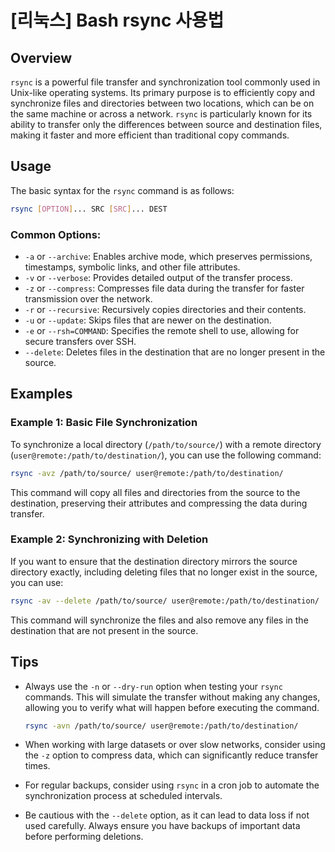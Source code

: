 # [리눅스] Bash rsync 사용법

## Overview
`rsync` is a powerful file transfer and synchronization tool commonly used in Unix-like operating systems. Its primary purpose is to efficiently copy and synchronize files and directories between two locations, which can be on the same machine or across a network. `rsync` is particularly known for its ability to transfer only the differences between source and destination files, making it faster and more efficient than traditional copy commands.

## Usage
The basic syntax for the `rsync` command is as follows:

```bash
rsync [OPTION]... SRC [SRC]... DEST
```

### Common Options:
- `-a` or `--archive`: Enables archive mode, which preserves permissions, timestamps, symbolic links, and other file attributes.
- `-v` or `--verbose`: Provides detailed output of the transfer process.
- `-z` or `--compress`: Compresses file data during the transfer for faster transmission over the network.
- `-r` or `--recursive`: Recursively copies directories and their contents.
- `-u` or `--update`: Skips files that are newer on the destination.
- `-e` or `--rsh=COMMAND`: Specifies the remote shell to use, allowing for secure transfers over SSH.
- `--delete`: Deletes files in the destination that are no longer present in the source.

## Examples
### Example 1: Basic File Synchronization
To synchronize a local directory (`/path/to/source/`) with a remote directory (`user@remote:/path/to/destination/`), you can use the following command:

```bash
rsync -avz /path/to/source/ user@remote:/path/to/destination/
```
This command will copy all files and directories from the source to the destination, preserving their attributes and compressing the data during transfer.

### Example 2: Synchronizing with Deletion
If you want to ensure that the destination directory mirrors the source directory exactly, including deleting files that no longer exist in the source, you can use:

```bash
rsync -av --delete /path/to/source/ user@remote:/path/to/destination/
```
This command will synchronize the files and also remove any files in the destination that are not present in the source.

## Tips
- Always use the `-n` or `--dry-run` option when testing your `rsync` commands. This will simulate the transfer without making any changes, allowing you to verify what will happen before executing the command.
  
  ```bash
  rsync -avn /path/to/source/ user@remote:/path/to/destination/
  ```

- When working with large datasets or over slow networks, consider using the `-z` option to compress data, which can significantly reduce transfer times.

- For regular backups, consider using `rsync` in a cron job to automate the synchronization process at scheduled intervals.

- Be cautious with the `--delete` option, as it can lead to data loss if not used carefully. Always ensure you have backups of important data before performing deletions.